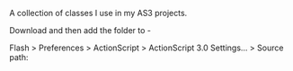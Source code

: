A collection of classes I use in my AS3 projects.

Download and then add the folder to -

Flash > Preferences > ActionScript > ActionScript 3.0 Settings... > Source path:
